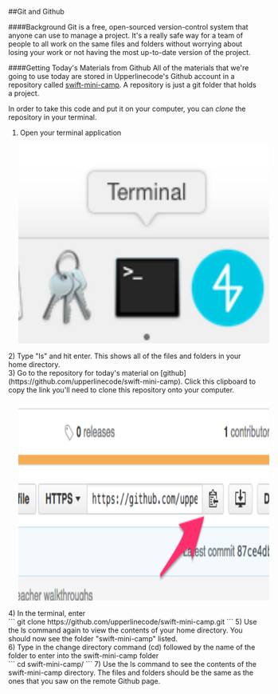 ##Git and Github

####Background
Git is a free, open-sourced version-control system that anyone can use to manage a project. It's a really safe way for a team of people to all work on the same files and folders without worrying about losing your work or not having the most up-to-date version of the project.

####Getting Today's Materials from Github
All of the materials that we're going to use today are stored in Upperlinecode's Github account in a repository called [swift-mini-camp](https://github.com/upperlinecode/swift-mini-camp). A repository is just a git folder that holds a project.

In order to take this code and put it on your computer, you can *clone* the repository in your terminal.

1) Open your terminal application <br>
<p align="center">
  <img src="https://github.com/upperlinecode/swift-mini-camp/blob/master/images/terminal-application.png" height="400px" hspace="20">
</p>
2) Type "ls" and hit enter. This shows all of the files and folders in your home directory. <br>
3) Go to the repository for today's material on [github](https://github.com/upperlinecode/swift-mini-camp). Click this clipboard to copy the link you'll need to clone this repository onto your computer. <br>
<p align="center">
  <img src="https://github.com/upperlinecode/swift-mini-camp/blob/master/images/github-clone.png" height="400px" hspace="20">
</p>
4) In the terminal, enter <br>
```
git clone https://github.com/upperlinecode/swift-mini-camp.git
```
5) Use the ls command again to view the contents of your home directory. You should now see the folder "swift-mini-camp" listed. <br>
6) Type in the change directory command (cd) followed by the name of the folder to enter into the swift-mini-camp folder <br>
```
cd swift-mini-camp/
```
7) Use the ls command to see the contents of the swift-mini-camp directory. The files and folders should be the same as the ones that you saw on the remote Github page.

